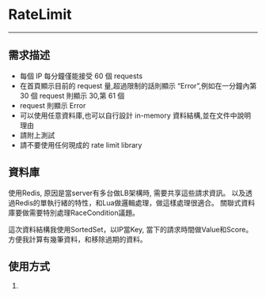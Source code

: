 # RateLimit 
------------------------
## 需求描述
* 每個 IP 每分鐘僅能接受 60 個 requests
* 在首頁顯示目前的 request 量,超過限制的話則顯示 “Error”,例如在一分鐘內第 30 個 request 則顯示 30,第 61 個
* request 則顯示 Error
* 可以使用任意資料庫,也可以自行設計 in-memory 資料結構,並在文件中說明理由
* 請附上測試
* 請不要使用任何現成的 rate limit library

## 資料庫
使用Redis, 原因是當server有多台做LB架構時, 需要共享這些請求資訊。
以及透過Redis的單執行緒的特性，和Lua做邏輯處理，做這樣處理很適合。
關聯式資料庫要做需要特別處理RaceCondition議題。

這次資料結構我使用SortedSet，以IP當Key, 當下的請求時間做Value和Score。方便我計算有幾筆資料，和移除過期的資料。

## 使用方式
1. 